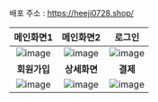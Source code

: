 배포 주소 : https://heeji0728.shop/

|메인화면1|메인화면2|로그인|
|:--------:|:-------:|:-------:|
|![image](https://github.com/user-attachments/assets/b4524da8-7217-4d92-9fc2-db92b2b94413)|![image](https://github.com/user-attachments/assets/653b1549-0367-4369-ab7e-a5e966a3f96c)|![image](https://github.com/user-attachments/assets/b030c6af-3e1b-4254-a04b-87f46555eff2)
|**회원가입**|**상세화면**|**결제**|
|![image](https://github.com/user-attachments/assets/477d685f-14fa-4b18-9d13-6facedfeebab)|![image](https://github.com/user-attachments/assets/1e49d15f-ba25-4cc8-a592-70aa5b181e86)|![image](https://github.com/user-attachments/assets/0b776fc9-63c3-44b5-8133-3f13a016511a)
